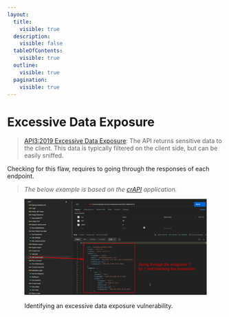 ```yaml
---
layout:
  title:
    visible: true
  description:
    visible: false
  tableOfContents:
    visible: true
  outline:
    visible: true
  pagination:
    visible: true
---
```


# Excessive Data Exposure

> [API3:2019 Excessive Data Exposure](https://owasp.org/API-Security/editions/2019/en/0xa3-excessive-data-exposure/): The API returns sensitive data to the client. This data is typically filtered on the client side, but can be easily sniffed.

Checking for this flaw, requires to going through the responses of each endpoint.

> _The below example is based on the_ [_crAPI_](https://github.com/OWASP/crAPI) _application._

<figure><img src="../../../.gitbook/assets/excessive_data_exposure.png" alt=""><figcaption><p>Identifying an excessive data exposure vulnerability.</p></figcaption></figure>
